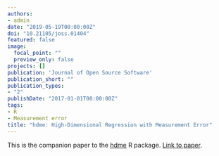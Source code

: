 ```yaml
---
authors:
- admin
date: "2019-05-19T00:00:00Z"
doi: "10.21105/joss.01404"
featured: false
image:
  focal_point: ""
  preview_only: false
projects: []
publication: 'Journal of Open Source Software'
publication_short: ""
publication_types:
- "2"
publishDate: "2017-01-01T00:00:00Z"
tags:
- R
- Measurement error
title: "hdme: High-Dimensional Regression with Measurement Error"
---
```


This is the companion paper to the [hdme](https://cran.r-project.org/package=hdme) R package. [Link to paper](https://doi.org/10.21105/joss.01404).